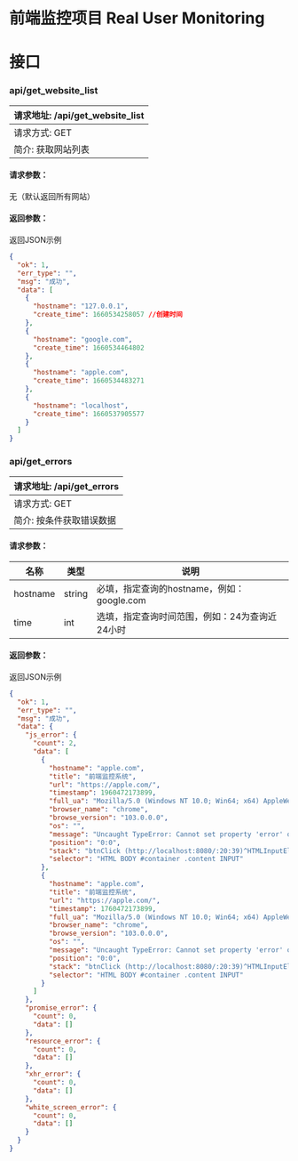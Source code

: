 # 前端监控项目 Real User Monitoring

# 接口
### api/get_website_list

|请求地址: /api/get_website_list| 
|-|
|请求方式: GET|
| 简介: 获取网站列表  |
#### 请求参数：
无（默认返回所有网站）

#### 返回参数：
返回JSON示例
```json
{
  "ok": 1,
  "err_type": "",
  "msg": "成功",
  "data": [
    {
      "hostname": "127.0.0.1",
      "create_time": 1660534258057 //创建时间
    },
    {
      "hostname": "google.com",
      "create_time": 1660534464802
    },
    {
      "hostname": "apple.com",
      "create_time": 1660534483271
    },
    {
      "hostname": "localhost",
      "create_time": 1660537905577
    }
  ]
}
```



### api/get_errors

|请求地址: /api/get_errors| 
|-|
|请求方式: GET|
| 简介: 按条件获取错误数据  |

#### 请求参数：

|名称|类型|说明|
|-|-|-|
|hostname|string|必填，指定查询的hostname，例如：google.com|
|time|int|选填，指定查询时间范围，例如：24为查询近24小时|

#### 返回参数：
返回JSON示例
```json
{
  "ok": 1,
  "err_type": "",
  "msg": "成功",
  "data": {
    "js_error": {
      "count": 2,
      "data": [
        {
          "hostname": "apple.com",
          "title": "前端监控系统",
          "url": "https://apple.com/",
          "timestamp": 1960472173899,
          "full_ua": "Mozilla/5.0 (Windows NT 10.0; Win64; x64) AppleWebKit/537.36 (KHTML, like Gecko) Chrome/103.0.0.0 Safari/537.36",
          "browser_name": "chrome",
          "browse_version": "103.0.0.0",
          "os": "",
          "message": "Uncaught TypeError: Cannot set property 'error' of undefined",
          "position": "0:0",
          "stack": "btnClick (http://localhost:8080/:20:39)^HTMLInputElement.onclick (http://localhost:8080/:14:72)",
          "selector": "HTML BODY #container .content INPUT"
        },
        {
          "hostname": "apple.com",
          "title": "前端监控系统",
          "url": "https://apple.com/",
          "timestamp": 1760472173899,
          "full_ua": "Mozilla/5.0 (Windows NT 10.0; Win64; x64) AppleWebKit/537.36 (KHTML, like Gecko) Chrome/103.0.0.0 Safari/537.36",
          "browser_name": "chrome",
          "browse_version": "103.0.0.0",
          "os": "",
          "message": "Uncaught TypeError: Cannot set property 'error' of undefined",
          "position": "0:0",
          "stack": "btnClick (http://localhost:8080/:20:39)^HTMLInputElement.onclick (http://localhost:8080/:14:72)",
          "selector": "HTML BODY #container .content INPUT"
        }
      ]
    },
    "promise_error": {
      "count": 0,
      "data": []
    },
    "resource_error": {
      "count": 0,
      "data": []
    },
    "xhr_error": {
      "count": 0,
      "data": []
    },
    "white_screen_error": {
      "count": 0,
      "data": []
    }
  }
}
```